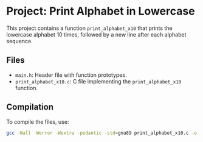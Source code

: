 # Project: Print Alphabet in Lowercase

This project contains a function `print_alphabet_x10` that prints the lowercase alphabet 10 times, followed by a new line after each alphabet sequence.

## Files

- `main.h`: Header file with function prototypes.
- `print_alphabet_x10.c`: C file implementing the `print_alphabet_x10` function.

## Compilation

To compile the files, use:
```bash
gcc -Wall -Werror -Wextra -pedantic -std=gnu89 print_alphabet_x10.c -o output

